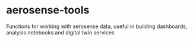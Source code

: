 # aerosense-tools
Functions for working with aerosense data, useful in building dashboards, analysis notebooks and digital twin services
